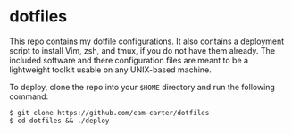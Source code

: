 # dotfiles

This repo contains my dotfile configurations. It also contains a deployment script to install Vim, zsh, and tmux, if you do not have them already. The included software and there configuration files are meant to be a lightweight toolkit usable on any UNIX-based machine.

To deploy, clone the repo into your `$HOME` directory and run the following command:
```
$ git clone https://github.com/cam-carter/dotfiles
$ cd dotfiles && ./deploy
```


